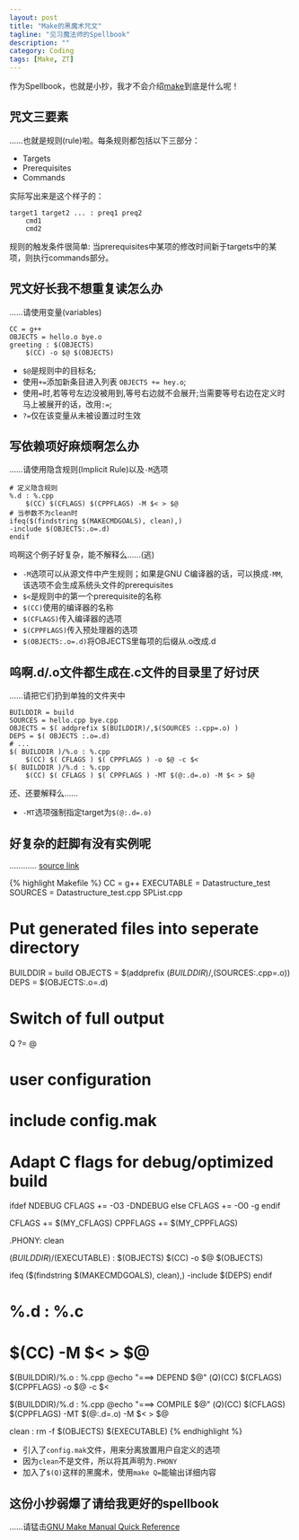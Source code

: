 ```yaml
---
layout: post
title: "Make的黑魔术咒文"
tagline: "见习魔法师的Spellbook"
description: ""
category: Coding
tags: [Make, ZT]
---
```


作为Spellbook，也就是小抄，我才不会介绍[make](http://en.wikipedia.org/wiki/Make_%28software%29)到底是什么呢！

## 咒文三要素

……也就是规则(rule)啦。每条规则都包括以下三部分：

* Targets
* Prerequisites
* Commands

实际写出来是这个样子的：

    target1 target2 ... : preq1 preq2
        cmd1
        cmd2

规则的触发条件很简单: 当prerequisites中某项的修改时间新于targets中的某项，则执行commands部分。

## 咒文好长我不想重复读怎么办

……请使用变量(variables)

    CC = g++
    OBJECTS = hello.o bye.o
    greeting : $(OBJECTS)
        $(CC) -o $@ $(OBJECTS)

* `$@`是规则中的目标名;
* 使用`+=`添加新条目进入列表 `OBJECTS += hey.o`;
* 使用`=`时,若等号左边没被用到,等号右边就不会展开;当需要等号右边在定义时马上被展开的话，改用`:=`;
* `?=`仅在该变量从未被设置过时生效

## 写依赖项好麻烦啊怎么办

……请使用隐含规则(Implicit Rule)以及`-M`选项

    # 定义隐含规则
    %.d : %.cpp
        $(CC) $(CFLAGS) $(CPPFLAGS) -M $< > $@
    # 当参数不为clean时
    ifeq($(findstring $(MAKECMDGOALS), clean),)
    -include $(OBJECTS:.o=.d)
    endif

呜啊这个例子好复杂，能不解释么……(逃)

* `-M`选项可以从源文件中产生规则；如果是GNU C编译器的话，可以换成`-MM`, 该选项不会生成系统头文件的prerequisites
* `$<`是规则中的第一个prerequisite的名称
* `$(CC)`使用的编译器的名称
* `$(CFLAGS)`传入编译器的选项
* `$(CPPFLAGS)`传入预处理器的选项
* `$(OBJECTS:.o=.d)`将OBJECTS里每项的后缀从.o改成.d

## 呜啊.d/.o文件都生成在.c文件的目录里了好讨厌

……请把它们扔到单独的文件夹中

    BUILDDIR = build
    SOURCES = hello.cpp bye.cpp
    OBJECTS = $( addprefix $(BUILDDIR)/,$(SOURCES :.cpp=.o) )
    DEPS = $( OBJECTS :.o=.d)
    # ...
    $( BUILDDIR )/%.o : %.cpp
        $(CC) $( CFLAGS ) $( CPPFLAGS ) -o $@ -c $<
    $( BUILDDIR )/%.d : %.cpp
        $(CC) $( CFLAGS ) $( CPPFLAGS ) -MT $(@:.d=.o) -M $< > $@

还、还要解释么……

* `-MT`选项强制指定target为`$(@:.d=.o)`

## 好复杂的赶脚有没有实例呢

…………
[source link](https://gist.github.com/ZephyrSL/3194416/)

{% highlight Makefile %}
CC = g++
EXECUTABLE = Datastructure_test
SOURCES = Datastructure_test.cpp SPList.cpp
# Put generated files into seperate directory
BUILDDIR = build
OBJECTS = $(addprefix $(BUILDDIR)/,$(SOURCES:.cpp=.o))
DEPS = $(OBJECTS:.o=.d)

# Switch of full output
Q ?= @

# user configuration
# include config.mak

# Adapt C flags for debug/optimized build
ifdef NDEBUG
CFLAGS += -O3 -DNDEBUG
else
CFLAGS += -O0 -g
endif

CFLAGS 		+= $(MY_CFLAGS)
CPPFLAGS 	+= $(MY_CPPFLAGS)

.PHONY: clean

$(BUILDDIR)/$(EXECUTABLE) : $(OBJECTS)
	$(CC) -o $@ $(OBJECTS)

ifeq ($(findstring $(MAKECMDGOALS), clean),)
-include $(DEPS)
endif

# %.d : %.c
# 	$(CC) -M $< > $@

$(BUILDDIR)/%.o : %.cpp
	@echo "===> DEPEND $@"
	$(Q)$(CC) $(CFLAGS) $(CPPFLAGS) -o $@ -c $<

$(BUILDDIR)/%.d : %.cpp
	@echo "===> COMPILE $@"
	$(Q)$(CC) $(CFLAGS) $(CPPFLAGS) -MT $(@:.d=.o) -M $< > $@

clean :
	rm -f $(OBJECTS) $(EXECUTABLE)
{% endhighlight %}

* 引入了`config.mak`文件，用来分离放置用户自定义的选项
* 因为`clean`不是文件，所以将其声明为`.PHONY`
* 加入了`$(Q)`这样的黑魔术，使用`make Q=`能输出详细内容

## 这份小抄弱爆了请给我更好的spellbook

……请猛击[GNU Make Manual Quick Reference](http://www.gnu.org/software/make/manual/make.html#Quick-Reference)









